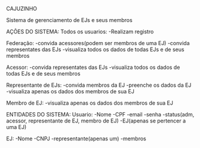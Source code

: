CAJUZINHO

Sistema de gerenciamento de EJs e seus membros

AÇÕES DO SISTEMA:
  Todos os usuarios:
    -Realizam registro

  Federação:
    -convida acessores(podem ser membros de uma EJ)
    -convida representates das EJs
    -visualiza todos os dados de todas EJs e de seus membros

  Acessor:
    -convida representates das EJs
    -visualiza todos os dados de todas EJs e de seus membros

  Representante de EJs:
    -convida membros da EJ
    -preenche os dados da EJ
    -visualiza apenas os dados dos membros de sua EJ

  Membro de EJ:
    -visualiza apenas os dados dos membros de sua EJ

ENTIDADES DO SISTEMA:
  Usuario:
    -Nome
    -CPF
    -email
    -senha
    -status(adm, acessor, representante de EJ, membro de EJ)
    -EJ(apenas se pertencer a uma EJ)

  EJ:
    -Nome
    -CNPJ
    -representante(apenas um)
    -membros
